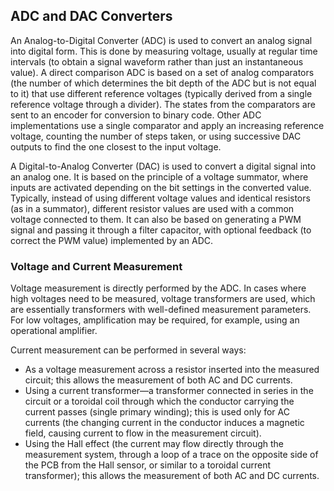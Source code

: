 <!--
SPDX-FileCopyrightText: Robert Ryszard Paciorek <rrp@opcode.eu.org>
SPDX-License-Identifier: MIT

AI tools (chat GPT) have been used for text translation and editing.
-->

## ADC and DAC Converters

An Analog-to-Digital Converter (ADC) is used to convert an analog signal into digital form. This is done by measuring voltage, usually at regular time intervals (to obtain a signal waveform rather than just an instantaneous value). A direct comparison ADC is based on a set of analog comparators (the number of which determines the bit depth of the ADC but is not equal to it) that use different reference voltages (typically derived from a single reference voltage through a divider). The states from the comparators are sent to an encoder for conversion to binary code. Other ADC implementations use a single comparator and apply an increasing reference voltage, counting the number of steps taken, or using successive DAC outputs to find the one closest to the input voltage.

A Digital-to-Analog Converter (DAC) is used to convert a digital signal into an analog one. It is based on the principle of a voltage summator, where inputs are activated depending on the bit settings in the converted value. Typically, instead of using different voltage values and identical resistors (as in a summator), different resistor values are used with a common voltage connected to them. It can also be based on generating a PWM signal and passing it through a filter capacitor, with optional feedback (to correct the PWM value) implemented by an ADC.

### Voltage and Current Measurement

Voltage measurement is directly performed by the ADC. In cases where high voltages need to be measured, voltage transformers are used, which are essentially transformers with well-defined measurement parameters. For low voltages, amplification may be required, for example, using an operational amplifier.

Current measurement can be performed in several ways:

* As a voltage measurement across a resistor inserted into the measured circuit; this allows the measurement of both AC and DC currents.
* Using a current transformer—a transformer connected in series in the circuit or a toroidal coil through which the conductor carrying the current passes (single primary winding); this is used only for AC currents (the changing current in the conductor induces a magnetic field, causing current to flow in the measurement circuit).
* Using the Hall effect (the current may flow directly through the measurement system, through a loop of a trace on the opposite side of the PCB from the Hall sensor, or similar to a toroidal current transformer); this allows the measurement of both AC and DC currents.

